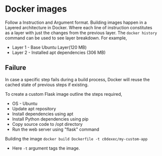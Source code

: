 # Docker images
Follow a Instruction and Argument format.
Building images happen in a Layered architecture in Docker. Where each line of instruction constitutes as a layer with just the changes from the previous layer.
The `docker history` command can be used to see layer breakdown. For example,
- Layer 1 - Base Ubuntu Layer(120 MB)
- Layer 2 - Installed apt dependencies (306 MB)
## Failure
In case a specific step fails during a build process, Docker will reuse the cached state of previous steps if existing.

To create a custom Flask image outline the steps required,
- OS - Ubuntu
- Update apt repository
- Install dependencies using apt
- Install Python dependencies using pip
- Copy source code to /opt directory
- Run the web server using "flask" command

Building the image `docker build Dockerfile -t c0dexec/my-custom-app`
- Here `-t` argument tags the image.